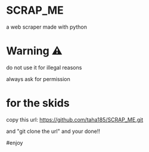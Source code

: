 # SCRAP_ME
a web scraper made with python
# Warning ⚠️ 
do not use it for illegal reasons

always ask for permission 
# for the skids
copy this url: https://github.com/taha185/SCRAP_ME.git

and "git clone the url" 
and your done!!

#enjoy
